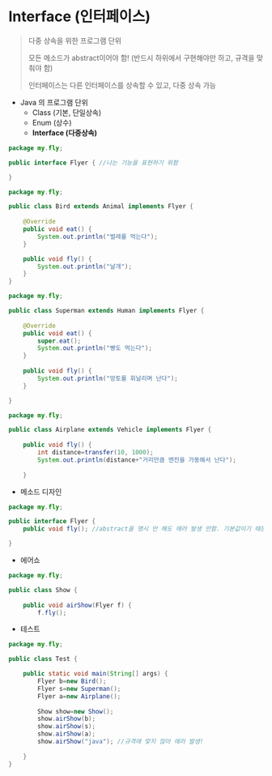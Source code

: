# Interface (인터페이스)

> 다중 상속을 위한 프로그램 단위 
>
> 모든 메소드가 abstract이어야 함! (반드시 하위에서 구현해야만 하고, 규격을 맞춰야 함)
>
> 인터페이스는 다른 인터페이스를 상속할 수 있고, 다중 상속 가능 



- Java 의 프로그램 단위	
  - Class (기본, 단일상속)
  - Enum (상수)
  - **Interface (다중상속)**

```java
package my.fly;

public interface Flyer { //나는 기능을 표현하기 위함 

}
```

```java
package my.fly;

public class Bird extends Animal implements Flyer {
	
	@Override
	public void eat() {
		System.out.println("벌레를 먹는다");
	}

	public void fly() {
		System.out.println("날개");
	}
}
```

```java
package my.fly;

public class Superman extends Human implements Flyer {
	
	@Override
	public void eat() {
		super.eat();
		System.out.println("빵도 먹는다");
	}
	
	public void fly() {
		System.out.println("망토를 휘날리며 난다");
	}

}
```

```java
package my.fly;

public class Airplane extends Vehicle implements Flyer {
		
	public void fly() {
		int distance=transfer(10, 1000);
		System.out.println(distance+"거리만큼 엔진을 가동해서 난다");
		
	}
```

- 메소드 디자인 

```java
package my.fly;

public interface Flyer {
	public void fly(); //abstract을 명시 안 해도 에러 발생 안함. 기본값이기 때문. 

}
```

- 에어쇼

```java
package my.fly;

public class Show {
	
	public void airShow(Flyer f) {
		f.fly();
```

- 테스트 

```java
package my.fly;

public class Test {

	public static void main(String[] args) {
		Flyer b=new Bird();
		Flyer s=new Superman();
		Flyer a=new Airplane();
		
		Show show=new Show();
		show.airShow(b);
		show.airShow(s);
		show.airShow(a);
		show.airShow("java"); //규격에 맞지 않아 에러 발생! 
		
	}
}
```







